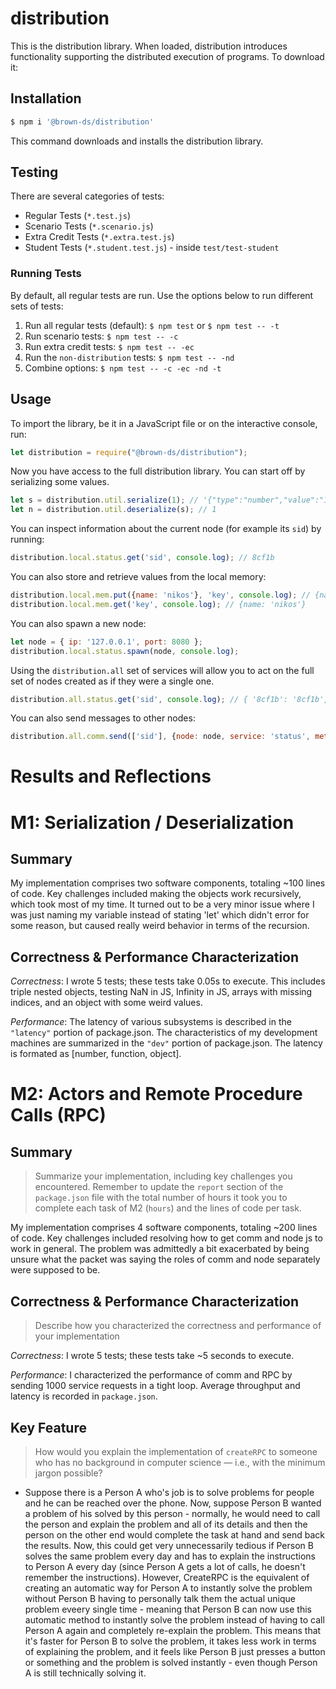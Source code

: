 # distribution

This is the distribution library. When loaded, distribution introduces functionality supporting the distributed execution of programs. To download it:

## Installation

```sh
$ npm i '@brown-ds/distribution'
```

This command downloads and installs the distribution library.

## Testing

There are several categories of tests:
  *	Regular Tests (`*.test.js`)
  *	Scenario Tests (`*.scenario.js`)
  *	Extra Credit Tests (`*.extra.test.js`)
  * Student Tests (`*.student.test.js`) - inside `test/test-student`

### Running Tests

By default, all regular tests are run. Use the options below to run different sets of tests:

1. Run all regular tests (default): `$ npm test` or `$ npm test -- -t`
2. Run scenario tests: `$ npm test -- -c` 
3. Run extra credit tests: `$ npm test -- -ec`
4. Run the `non-distribution` tests: `$ npm test -- -nd`
5. Combine options: `$ npm test -- -c -ec -nd -t`

## Usage

To import the library, be it in a JavaScript file or on the interactive console, run:

```js
let distribution = require("@brown-ds/distribution");
```

Now you have access to the full distribution library. You can start off by serializing some values. 

```js
let s = distribution.util.serialize(1); // '{"type":"number","value":"1"}'
let n = distribution.util.deserialize(s); // 1
```

You can inspect information about the current node (for example its `sid`) by running:

```js
distribution.local.status.get('sid', console.log); // 8cf1b
```

You can also store and retrieve values from the local memory:

```js
distribution.local.mem.put({name: 'nikos'}, 'key', console.log); // {name: 'nikos'}
distribution.local.mem.get('key', console.log); // {name: 'nikos'}
```

You can also spawn a new node:

```js
let node = { ip: '127.0.0.1', port: 8080 };
distribution.local.status.spawn(node, console.log);
```

Using the `distribution.all` set of services will allow you to act 
on the full set of nodes created as if they were a single one.

```js
distribution.all.status.get('sid', console.log); // { '8cf1b': '8cf1b', '8cf1c': '8cf1c' }
```

You can also send messages to other nodes:

```js
distribution.all.comm.send(['sid'], {node: node, service: 'status', method: 'get'}, console.log); // 8cf1c
```

# Results and Reflections

# M1: Serialization / Deserialization

## Summary



My implementation comprises two software components, totaling ~100 lines of code. Key challenges included making the objects work recursively, which took most of my time. It turned out to be a very minor issue where I was just naming my variable instead of stating 'let' which didn't error for some reason, but caused really weird behavior in terms of the recursion.

## Correctness & Performance Characterization


*Correctness*: I wrote 5 tests; these tests take 0.05s to execute. This includes triple nested objects, testing NaN in JS, Infinity in JS, arrays with missing indices, and an object with some weird values.

*Performance*: The latency of various subsystems is described in the `"latency"` portion of package.json. The characteristics of my development machines are summarized in the `"dev"` portion of package.json. The latency is formated as [number, function, object].

# M2: Actors and Remote Procedure Calls (RPC)

## Summary

> Summarize your implementation, including key challenges you encountered. Remember to update the `report` section of the `package.json` file with the total number of hours it took you to complete each task of M2 (`hours`) and the lines of code per task.

My implementation comprises 4 software components, totaling ~200 lines of code. Key challenges included resolving how to get comm and node js to work in general. The problem was admittedly a bit exacerbated by being unsure what the packet was saying the roles of comm and node separately were supposed to be.

## Correctness & Performance Characterization

> Describe how you characterized the correctness and performance of your implementation

*Correctness*: I wrote 5 tests; these tests take ~5 seconds to execute.

*Performance*: I characterized the performance of comm and RPC by sending 1000 service requests in a tight loop. Average throughput and latency is recorded in `package.json`.

## Key Feature

> How would you explain the implementation of `createRPC` to someone who has no background in computer science — i.e., with the minimum jargon possible?
 - Suppose there is a Person A who's job is to solve problems for people and he can be reached over the phone. Now, suppose Person B wanted a problem of his solved by this person - normally, he would need to call the person and explain the problem and all of its details and then the person on the other end would complete the task at hand and send back the results. Now, this could get very unnecessarily tedious if Person B solves the same problem every day and has to explain the instructions to Person A every day (since Person A gets a lot of calls, he doesn't remember the instructions). However, CreateRPC is the equivalent of creating an automatic way for Person A to instantly solve the problem without Person B having to personally talk them the actual unique problem eveery single time - meaning that Person B can now use this automatic method to instantly solve the problem instead of having to call Person A again and completely re-explain the problem. This means that it's faster for Person B to solve the problem, it takes less work in terms of explaining the problem, and it feels like Person B just presses a button or something and the problem is solved instantly - even though Person A is still technically solving it.